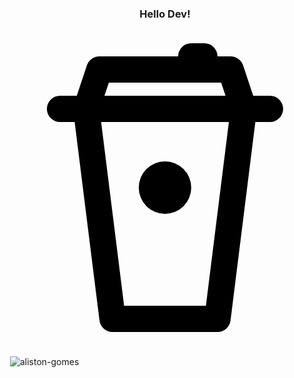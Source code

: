 <h3 align="center">Hello Dev! <p align="center">
<img src="data:image/svg+xml,%3Csvg fill='%23000000' viewBox='0 0 24 24' xmlns='http://www.w3.org/2000/svg'%3E%3Cg id='SVGRepo_bgCarrier' stroke-width='0'%3E%3C/g%3E%3Cg id='SVGRepo_tracerCarrier' stroke-linecap='round' stroke-linejoin='round'%3E%3C/g%3E%3Cg id='SVGRepo_iconCarrier'%3E%3Cpath d='M4,7H5.117L7.008,22.124A1,1,0,0,0,8,23h8a1,1,0,0,0,.992-.876L18.883,7H20a1,1,0,0,0,0-2H18.721l-.772-2.316A1,1,0,0,0,17,2H16a1,1,0,0,0-1-1H14a1,1,0,0,0-1,1H7a1,1,0,0,0-.949.684L5.279,5H4A1,1,0,0,0,4,7ZM15.117,21H8.883L7.133,7h9.734ZM7.721,4h8.558l.334,1H7.387ZM10,12a2,2,0,1,1,2,2A2,2,0,0,1,10,12Z'%3E%3C/path%3E%3C/g%3E%3C/svg%3E" alt="">
</p>
</h3>
<p>&nbsp;<img align="center" src="https://github-readme-stats.vercel.app/api?username=aliston-gomes&show_icons=true&locale=en" alt="aliston-gomes" /></p>
